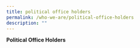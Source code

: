 ```yaml
---
title: political office holders
permalink: /who-we-are/political-office-holders
description: ""
---
```

**Political Office Holders**